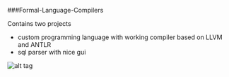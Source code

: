 ###Formal-Language-Compilers

Contains two projects
- custom programming language with working compiler based on LLVM and ANTLR
- sql parser with nice gui

![alt tag](http://i.imgur.com/1PoeRxc.png?1)
